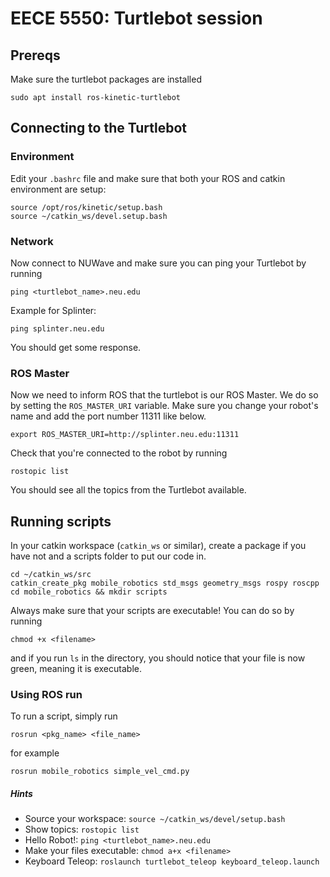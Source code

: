 # EECE 5550: Turtlebot session

## Prereqs

Make sure the turtlebot packages are installed
```
sudo apt install ros-kinetic-turtlebot
```

## Connecting to the Turtlebot

### Environment
Edit your `.bashrc` file and make sure that both your ROS and catkin environment are setup:
```
source /opt/ros/kinetic/setup.bash
source ~/catkin_ws/devel.setup.bash
```

### Network
Now connect to NUWave and make sure you can ping your Turtlebot by running
```
ping <turtlebot_name>.neu.edu
```
Example for Splinter:
```
ping splinter.neu.edu
```
You should get some response.

### ROS Master
Now we need to inform ROS that the turtlebot is our ROS Master. We do so by setting the `ROS_MASTER_URI` variable. Make sure you change your robot's name and add the port number 11311 like below.
```
export ROS_MASTER_URI=http://splinter.neu.edu:11311
```
Check that you're connected to the robot by running
```
rostopic list
```
You should see all the topics from the Turtlebot available.

## Running scripts

In your catkin workspace (`catkin_ws` or similar), create a package if you have not and a scripts
folder to put our code in. 
```
cd ~/catkin_ws/src
catkin_create_pkg mobile_robotics std_msgs geometry_msgs rospy roscpp
cd mobile_robotics && mkdir scripts
```
Always make sure that your scripts are executable! You can do so by running
```
chmod +x <filename>
```
and if you run `ls` in the directory, you should notice that your file is now green, meaning it is executable.

### Using ROS run
To run a script, simply run
```
rosrun <pkg_name> <file_name>
```
for example
```
rosrun mobile_robotics simple_vel_cmd.py
```
 

##### Hints
- Source your workspace: `source ~/catkin_ws/devel/setup.bash`
- Show topics: `rostopic list`
- Hello Robot!: `ping <turtlebot_name>.neu.edu`
- Make your files executable: `chmod a+x <filename>`
- Keyboard Teleop: `roslaunch turtlebot_teleop keyboard_teleop.launch`
